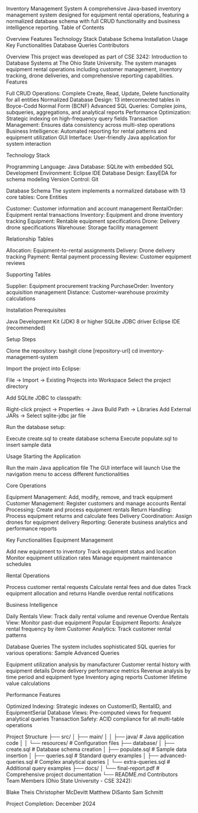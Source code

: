 Inventory Management System
A comprehensive Java-based inventory management system designed for equipment rental operations, featuring a normalized database schema with full CRUD functionality and business intelligence reporting.
Table of Contents

Overview
Features
Technology Stack
Database Schema
Installation
Usage
Key Functionalities
Database Queries
Contributors

Overview
This project was developed as part of CSE 3242: Introduction to Database Systems at The Ohio State University. The system manages equipment rental operations including customer management, inventory tracking, drone deliveries, and comprehensive reporting capabilities.
Features

Full CRUD Operations: Complete Create, Read, Update, Delete functionality for all entities
Normalized Database Design: 13 interconnected tables in Boyce-Codd Normal Form (BCNF)
Advanced SQL Queries: Complex joins, subqueries, aggregations, and analytical reports
Performance Optimization: Strategic indexing on high-frequency query fields
Transaction Management: Ensures data consistency across multi-step operations
Business Intelligence: Automated reporting for rental patterns and equipment utilization
GUI Interface: User-friendly Java application for system interaction

Technology Stack

Programming Language: Java
Database: SQLite with embedded SQL
Development Environment: Eclipse IDE
Database Design: EasyEDA for schema modeling
Version Control: Git

Database Schema
The system implements a normalized database with 13 core tables:
Core Entities

Customer: Customer information and account management
RentalOrder: Equipment rental transactions
Inventory: Equipment and drone inventory tracking
Equipment: Rentable equipment specifications
Drone: Delivery drone specifications
Warehouse: Storage facility management

Relationship Tables

Allocation: Equipment-to-rental assignments
Delivery: Drone delivery tracking
Payment: Rental payment processing
Review: Customer equipment reviews

Supporting Tables

Supplier: Equipment procurement tracking
PurchaseOrder: Inventory acquisition management
Distance: Customer-warehouse proximity calculations

Installation
Prerequisites

Java Development Kit (JDK) 8 or higher
SQLite JDBC driver
Eclipse IDE (recommended)

Setup Steps

Clone the repository:
bashgit clone [repository-url]
cd inventory-management-system

Import the project into Eclipse:

File → Import → Existing Projects into Workspace
Select the project directory


Add SQLite JDBC to classpath:

Right-click project → Properties → Java Build Path → Libraries
Add External JARs → Select sqlite-jdbc jar file


Run the database setup:

Execute create.sql to create database schema
Execute populate.sql to insert sample data



Usage
Starting the Application

Run the main Java application file
The GUI interface will launch
Use the navigation menu to access different functionalities

Core Operations

Equipment Management: Add, modify, remove, and track equipment
Customer Management: Register customers and manage accounts
Rental Processing: Create and process equipment rentals
Return Handling: Process equipment returns and calculate fees
Delivery Coordination: Assign drones for equipment delivery
Reporting: Generate business analytics and performance reports

Key Functionalities
Equipment Management

Add new equipment to inventory
Track equipment status and location
Monitor equipment utilization rates
Manage equipment maintenance schedules

Rental Operations

Process customer rental requests
Calculate rental fees and due dates
Track equipment allocation and returns
Handle overdue rental notifications

Business Intelligence

Daily Rentals View: Track daily rental volume and revenue
Overdue Rentals View: Monitor past-due equipment
Popular Equipment Reports: Analyze rental frequency by item
Customer Analytics: Track customer rental patterns

Database Queries
The system includes sophisticated SQL queries for various operations:
Sample Advanced Queries

Equipment utilization analysis by manufacturer
Customer rental history with equipment details
Drone delivery performance metrics
Revenue analysis by time period and equipment type
Inventory aging reports
Customer lifetime value calculations

Performance Features

Optimized Indexing: Strategic indexes on CustomerID, RentalID, and EquipmentSerial
Database Views: Pre-computed views for frequent analytical queries
Transaction Safety: ACID compliance for all multi-table operations

Project Structure
├── src/
│   ├── main/
│   │   ├── java/           # Java application code
│   │   └── resources/      # Configuration files
├── database/
│   ├── create.sql          # Database schema creation
│   ├── populate.sql        # Sample data insertion
│   ├── queries.sql         # Standard query examples
│   ├── advanced-queries.sql # Complex analytical queries
│   └── extra-queries.sql   # Additional query examples
├── docs/
│   └── final-report.pdf    # Comprehensive project documentation
└── README.md
Contributors
Team Members (Ohio State University - CSE 3242):

Blake Theis
Christopher McDevitt
Matthew DiSanto
Sam Schmitt

Project Completion: December 2024
